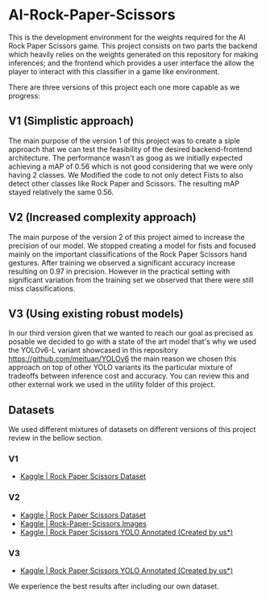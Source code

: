 # AI-Rock-Paper-Scissors
This is the development environment for the weights required for the AI Rock Paper Scissors game. This project consists on two parts the backend which heavily relies on the weights generated on this repository for making inferences; and the frontend which provides a user interface the allow the player to interact with this classifier in a game like environment.

There are three versions of this project each one more capable as we progress:

## V1 (Simplistic approach)
The main purpose of the version 1 of this project was to create a siple approach that we can test the feasibility of the desired backend-frontend architecture. The performance wasn't as goog as we initially expected achieving a mAP of 0.56 which is not good considering that we were only having 2 classes. We Modified the code to not only detect Fists to also detect other classes like Rock Paper and Scissors. The resulting mAP stayed relatively the same 0.56.

## V2 (Increased complexity approach)
The main purpose of the version 2 of this project aimed to increase the precision of our model. We stopped creating a model for fists and focused mainly on the important classifications of the Rock Paper Scissors hand gestures. After training we observed a significant accuracy increase resulting on 0.97 in precision. However in the practical setting with significant variation from the training set we observed that there were still miss classifications.

## V3 (Using existing robust models)
In our third version given that we wanted to reach our goal as precised as posable we decided to go with a state of the art model that's why we used the YOLOv6-L variant showcased in this repository https://github.com/meituan/YOLOv6 the main reason we chosen this approach on top of other YOLO variants its the particular mixture of tradeoffs between inference cost and accuracy. You can review this and other external work we used in the utility folder of this project.

## Datasets
We used different mixtures of datasets on different versions of this project review in the bellow section.

### V1
- [Kaggle | Rock Paper Scissors Dataset](https://www.kaggle.com/datasets/sanikamal/rock-paper-scissors-dataset)

### V2
- [Kaggle | Rock Paper Scissors Dataset](https://www.kaggle.com/datasets/sanikamal/rock-paper-scissors-dataset)
- [Kaggle | Rock-Paper-Scissors Images](https://www.kaggle.com/datasets/drgfreeman/rockpaperscissors)
- [Kaggle | Rock Paper Scissors YOLO Annotated (Created by us*)](https://www.kaggle.com/datasets/hectorandac/rock-paper-scissors-yolo-annotated)

### V3
- [Kaggle | Rock Paper Scissors YOLO Annotated (Created by us*)](https://www.kaggle.com/datasets/hectorandac/rock-paper-scissors-yolo-annotated)

We experience the best results after including our own dataset.
